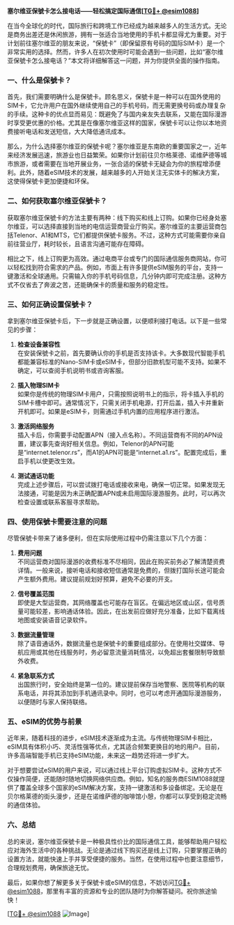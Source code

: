 **塞尔维亚保號卡怎么接电话——轻松搞定国际通信[[TG💪+ @esim1088](https://t.me/s/esim1088)]**

在当今全球化的时代，国际旅行和跨境工作已经成为越来越多人的生活方式。无论是商务出差还是休闲旅游，拥有一张适合当地使用的手机卡都显得尤为重要。对于计划前往塞尔维亚的朋友来说，“保號卡”（即保留原有号码的国际SIM卡）是一个非常实用的选择。然而，许多人在初次使用时可能会遇到一些问题，比如“塞尔维亚保號卡怎么接电话？”本文将详细解答这一问题，并为你提供全面的操作指南。

### 一、什么是保號卡？

首先，我们需要明确什么是保號卡。顾名思义，保號卡是一种可以在国外使用的SIM卡，它允许用户在国外继续使用自己的手机号码，而无需更换号码或办理复杂的手续。这种卡的优点显而易见：既避免了与国内亲友失去联系，又能在国际漫游时享受更优惠的价格。尤其是在像塞尔维亚这样的国家，保號卡可以让你以本地资费接听电话和发送短信，大大降低通讯成本。

那么，为什么选择塞尔维亚的保號卡呢？塞尔维亚是东南欧的重要国家之一，近年来经济发展迅速，旅游业也日益繁荣。如果你计划前往贝尔格莱德、诺维萨德等城市旅游，或者需要在当地开展业务，一张合适的保號卡无疑会为你的旅程增添便利。此外，随着eSIM技术的发展，越来越多的人开始关注无实体卡的解决方案，这使得保號卡更加便捷和环保。

### 二、如何获取塞尔维亚保號卡？

获取塞尔维亚保號卡的方法主要有两种：线下购买和线上订购。如果你已经身处塞尔维亚，可以选择直接到当地的电信运营商营业厅购买。塞尔维亚的主要运营商包括Telenor、A1和MTS，它们都提供保號卡服务。不过，这种方式可能需要你亲自前往营业厅，耗时较长，且语言沟通可能存在障碍。

相比之下，线上订购更为高效。通过电商平台或专门的国际通信服务商网站，你可以轻松找到符合需求的产品。例如，市面上有许多提供eSIM服务的平台，支持一键激活和全球通用。只需输入你的手机号码信息，几分钟内即可完成注册。这种方式不仅省去了奔波之苦，还能确保卡的质量和服务的稳定性。

### 三、如何正确设置保號卡？

拿到塞尔维亚保號卡后，下一步就是正确设置，以便顺利接打电话。以下是一些常见的步骤：

1. **检查设备兼容性**  
   在安装保號卡之前，首先要确认你的手机是否支持该卡。大多数现代智能手机都能兼容标准的Nano-SIM卡或eSIM卡，但部分旧款机型可能不支持。如果不确定，可以查阅手机说明书或咨询客服。

2. **插入物理SIM卡**  
   如果你是传统的物理SIM卡用户，只需按照说明书上的指示，将卡插入手机的SIM卡槽中即可。通常情况下，只需关闭手机电源，打开后盖，插入卡并重新开机即可。如果是eSIM卡，则需通过手机内置的应用程序进行激活。

3. **激活网络服务**  
   插入卡后，你需要手动配置APN（接入点名称）。不同运营商有不同的APN设置，建议事先查询好相关信息。例如，Telenor的APN可能是“internet.telenor.rs”，而A1的APN可能是“internet.a1.rs”。配置完成后，重启手机以使更改生效。

4. **测试通话功能**  
   完成上述步骤后，可以尝试拨打电话或接收来电，确保一切正常。如果发现无法接通，可能是因为未正确配置APN或未启用国际漫游服务。此时，可以再次检查设置或联系客服寻求帮助。

### 四、使用保號卡需要注意的问题

尽管保號卡带来了诸多便利，但在实际使用过程中仍需注意以下几个方面：

1. **费用问题**  
   不同运营商对国际漫游的收费标准不尽相同，因此在购买前务必了解清楚资费详情。一般来说，接听电话和接收短信通常是免费的，但拨打国际长途可能会产生额外费用。建议提前规划好预算，避免不必要的开支。

2. **信号覆盖范围**  
   即使是大型运营商，其网络覆盖也可能存在盲区。在偏远地区或山区，信号质量可能较差，影响通话体验。因此，在出发前应做好充分准备，比如下载离线地图或安装语音记录软件。

3. **数据流量管理**  
   除了语音通话外，数据流量也是保號卡的重要组成部分。在使用社交媒体、导航应用或其他在线服务时，务必留意流量消耗情况，以免超出套餐限制导致额外收费。

4. **紧急联系方式**  
   出国旅行时，安全始终是第一位的。建议提前保存当地警察、医院等机构的联系电话，并将其添加到手机通讯录中。同时，也可以考虑开通国际漫游服务，以便随时与家人保持联络。

### 五、eSIM的优势与前景

近年来，随着科技的进步，eSIM技术逐渐成为主流。与传统物理SIM卡相比，eSIM具有体积小巧、灵活性强等优点，尤其适合频繁更换目的地的用户。目前，许多高端智能手机已支持eSIM功能，未来这一趋势还将进一步扩大。

对于想要尝试eSIM的用户来说，可以通过线上平台订购虚拟SIM卡。这种方式不仅操作简便，还能随时随地切换网络供应商。例如，知名的服务商ESIM1088就提供了覆盖全球多个国家的eSIM解决方案，支持一键激活和多设备绑定。无论是在贝尔格莱德的街头漫步，还是在诺维萨德的咖啡馆小憩，你都可以享受到稳定流畅的通信体验。

### 六、总结

总的来说，塞尔维亚保號卡是一种极具性价比的国际通信工具，能够帮助用户轻松应对海外生活中的各种挑战。无论是通过线下购买还是线上订购，只要掌握正确的设置方法，就能快速上手并享受便捷的服务。当然，在使用过程中也要注意细节，合理规划费用，确保旅途无忧。

最后，如果你想了解更多关于保號卡或eSIM的信息，不妨访问[TG💪+ @esim1088](https://t.me/s/esim1088)，那里有丰富的资源和专业的团队随时为你解答疑问。祝你旅途愉快！

[[TG💪+ @esim1088](https://t.me/s/esim1088) ![Image](https://i.postimg.cc/4NQfJmqS/Snipaste-2025-05-13-00-14-12.png)]